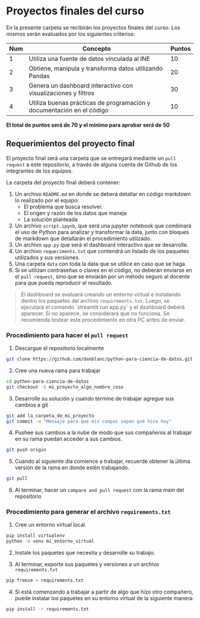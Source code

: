 # Proyectos finales del curso

En la presente carpeta se recibirán los proyectos finales del curso. Los mismos serán evaluados por los siguientes criterios:

Num| Concepto | Puntos |
-------- | -------- | ------- |
1 | Utiliza una fuente de datos vinculada al INE  | 10 |
2 | Obtiene, manipula y transforma datos utilizando Pandas | 20 |
3 | Genera un dashboard interactivo con visualizaciones y filtros    | 30 |
4 | Utiliza buenas prácticas de programación y documentación en el código | 10 |

**El total de puntos será de 70 y el mínimo para aprobar será de 50**

## Requerimientos del proyecto final

El proyecto final será una carpeta que se entregará mediante un `pull request` a este repositorio, a través de alguna cuenta de Github de los integrantes de los equipos. 

La carpeta del proyecto final deberá contener:

1. Un archivo `README.md` en donde se deberá detallar en código markdown lo realizado por el equipo:
    - El problema que busca resolver.
    - El origen y razón de los datos que maneja
    - La solución planteada
2. Un archivo `script.ipynb`, que será una jupyter notebook que combinará el uso de Python para analizar y transformar la data, junto con bloques de markdown que detallarán el procedimiento utilizado. 
3. Un archivo `app.py` que será el dashboard interactivo que se desarrolle.
4. Un archivo `requeriments.txt` que contendrá un listado de los paquetes utilizados y sus versiones.
5. Una carpeta `data` con toda la data que se utilice en caso que se haga.
6. Si se utilizan contraseñas o claves en el código, no deberán enviarse en el `pull request`, sino que se enviarán por un método seguro al docente para que pueda reproducir el resultado.

> El dashboard se evaluará creando un entorno virtual e instalando dentro los paquetes del archivo `requirements.txt`. Luego, se ejecutará el comando ´streamlit run app.py` y el dashboard deberá aparecer. Si no aparece, se considerará que no funciona. Se recomienda testear este procedimiento en otra PC antes de enviar. 

### Procedimiento para hacer el `pull request`

1. Descargue el repositorio localmente

```bash
git clone https://github.com/danblanc/python-para-ciencia-de-datos.git
```

2. Cree una nueva rama para trabajar

```bash
cd python-para-ciencia-de-datos
git checkout -b mi_proyecto_algo_nombre_coso
```

3. Desarrolle su solución y cuando termine de trabajar agregue sus cambios a git

```bash
git add la_carpeta_de_mi_proyecto
git commit -m "Mensaje para que mis compas sepan qué hice hoy"
```

4. Pushee sus cambios a la nube de modo que sus compañeros al trabajar en su rama puedan acceder a sus cambios.

```bash
git push origin
```

5. Cuando al siguiente día comience a trabajar, recuerde obtener la última versión de la rama en donde estén trabajando.

```bash
git pull
```

6. Al terminar, hacer un `compare and pull request` con la rama main del repositorio


### Procedimiento para generar el archivo `requirements.txt`

1. Cree un entorno virtual local. 

```bash
pip install virtualenv
python -m venv mi_entorno_virtual
```

2. Instale los paquetes que necesita y desarrolle su trabajo. 

3. Al terminar, exporte sus paquetes y versiones a un archivo `requirements.txt`

```bash
pip freeze > requirements.txt
```

4. Si está comenzando a trabajar a partir de algo que hizo otro compañero, puede instalar los paquetes en su entorno virtual de la siguiente manera:

```bash
pip install -r requirements.txt
```